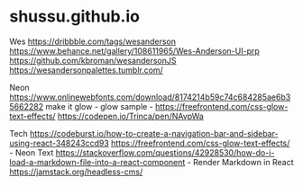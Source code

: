 # shussu.github.io

Wes
https://dribbble.com/tags/wesanderson
https://www.behance.net/gallery/108611965/Wes-Anderson-UI-prp
https://github.com/kbroman/wesandersonJS
https://wesandersonpalettes.tumblr.com/

Neon 
https://www.onlinewebfonts.com/download/8174214b59c74c684285ae6b35662282
make it glow - 
glow sample - https://freefrontend.com/css-glow-text-effects/
https://codepen.io/Trinca/pen/NAvpWa

Tech
https://codeburst.io/how-to-create-a-navigation-bar-and-sidebar-using-react-348243ccd93
https://freefrontend.com/css-glow-text-effects/ - Neon Text
https://stackoverflow.com/questions/42928530/how-do-i-load-a-markdown-file-into-a-react-component - Render Markdown in React
https://jamstack.org/headless-cms/